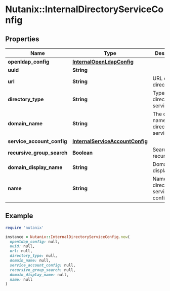 # Nutanix::InternalDirectoryServiceConfig

## Properties

| Name | Type | Description | Notes |
| ---- | ---- | ----------- | ----- |
| **openldap_config** | [**InternalOpenLdapConfig**](InternalOpenLdapConfig.md) |  | [optional] |
| **uuid** | **String** |  | [optional] |
| **url** | **String** | URL of the directory. | [optional] |
| **directory_type** | **String** | Type of the directory service. | [optional] |
| **domain_name** | **String** | The domain name of the directory service. | [optional] |
| **service_account_config** | [**InternalServiceAccountConfig**](InternalServiceAccountConfig.md) |  | [optional] |
| **recursive_group_search** | **Boolean** | Search group recursively | [optional] |
| **domain_display_name** | **String** | Domain display name | [optional] |
| **name** | **String** | Name of the directory service configuration. | [optional] |

## Example

```ruby
require 'nutanix'

instance = Nutanix::InternalDirectoryServiceConfig.new(
  openldap_config: null,
  uuid: null,
  url: null,
  directory_type: null,
  domain_name: null,
  service_account_config: null,
  recursive_group_search: null,
  domain_display_name: null,
  name: null
)
```

